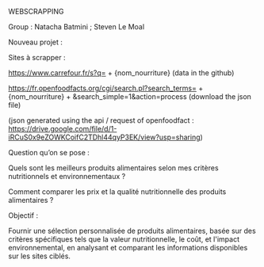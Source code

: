 WEBSCRAPPING  

Group : Natacha Batmini ; Steven Le Moal 

Nouveau projet : 

Sites à scrapper : 

https://www.carrefour.fr/s?q= + {nom_nourriture} (data in the github)

https://fr.openfoodfacts.org/cgi/search.pl?search_terms= + {nom_nourriture} + &search_simple=1&action=process  (download the json file)

(json generated using the api / request of openfoodfact : https://drive.google.com/file/d/1-iRCuS0x9eZOWKCoifC2TDhl44qyP3EK/view?usp=sharing)

Question qu’on se pose : 

Quels sont les meilleurs produits alimentaires selon mes critères nutritionnels et environnementaux ? 

Comment comparer les prix et la qualité nutritionnelle des produits alimentaires ? 

Objectif : 

Fournir une sélection personnalisée de produits alimentaires, basée sur des critères spécifiques tels que la valeur nutritionnelle, le coût, et l'impact environnemental, en analysant et comparant les informations disponibles sur les sites ciblés. 
